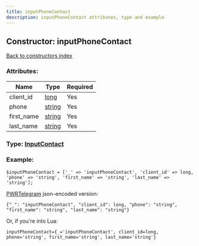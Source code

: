 ```yaml
---
title: inputPhoneContact
description: inputPhoneContact attributes, type and example
---
```

## Constructor: inputPhoneContact  
[Back to constructors index](index.md)



### Attributes:

| Name     |    Type       | Required |
|----------|---------------|----------|
|client\_id|[long](../types/long.md) | Yes|
|phone|[string](../types/string.md) | Yes|
|first\_name|[string](../types/string.md) | Yes|
|last\_name|[string](../types/string.md) | Yes|



### Type: [InputContact](../types/InputContact.md)


### Example:

```
$inputPhoneContact = ['_' => 'inputPhoneContact', 'client_id' => long, 'phone' => 'string', 'first_name' => 'string', 'last_name' => 'string'];
```  

[PWRTelegram](https://pwrtelegram.xyz) json-encoded version:

```
{"_": "inputPhoneContact", "client_id": long, "phone": "string", "first_name": "string", "last_name": "string"}
```


Or, if you're into Lua:  


```
inputPhoneContact={_='inputPhoneContact', client_id=long, phone='string', first_name='string', last_name='string'}

```


